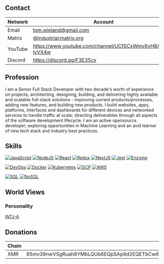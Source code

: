 ## Contact

| Network   | Account                                               |
| --------- | ----------------------------------------------------- |
| Email     | tom.wieland@gmail.com |
| Matrix    | [@industrial:matrix.org](https://matrix.to/#/@industrial:matrix.org) |
| YouTube   | https://www.youtube.com/channel/UCfSCxWmv6yH8AE3m-lvVX4w |
| Discord   | https://discord.gg/F3E35cx |

## Profession

I am a Senior Full Stack Developer with two decade's worth of experience on projects; architecting, designing, building, and delivering highly available and scalable full-stack solutions - improving current products/processes, adding new features, and building new products. I build websites, apps, platforms, interfaces and dashboards for different devices and networked services to handle traffic at scale; directing deliverables through all aspects of the software development lifecycle. I am an active opensource developer; exploring opportunities in Machine Learning and an avid learner of new tech stack and industry best practices.

## Skills

[![JavaScript](https://img.shields.io/badge/JavaScript-16-blue?style=flat)](https://img.shields.io/badge/JavaScript-16-blue?style=flat)
[![NodeJS](https://img.shields.io/badge/NodeJS-11-blue?style=flat)](https://img.shields.io/badge/NodeJS-11-blue?style=flat)
[![React](https://img.shields.io/badge/React-6-blue?style=flat)](https://img.shields.io/badge/React-6-blue?style=flat)
[![Redux](https://img.shields.io/badge/Redux-6-blue?style=flat)](https://img.shields.io/badge/Redux-6-blue?style=flat)
[![NextJS](https://img.shields.io/badge/NextJS-1-blue?style=flat)](https://img.shields.io/badge/NextJS-1-blue?style=flat)
[![Jest](https://img.shields.io/badge/Jest-6-blue?style=flat)](https://img.shields.io/badge/Jest-6-blue?style=flat)
[![Enzyme](https://img.shields.io/badge/Enzyme-6-blue?style=flat)](https://img.shields.io/badge/Enzyme-6-blue?style=flat)

[![DevOps](https://img.shields.io/badge/DevOps-8-blue?style=flat)](https://img.shields.io/badge/DevOps-8-blue?style=flat)
[![Docker](https://img.shields.io/badge/Docker-8-blue?style=flat)](https://img.shields.io/badge/Docker-8-blue?style=flat)
[![Kubernetes](https://img.shields.io/badge/Kubernetes-4-blue?style=flat)](https://img.shields.io/badge/Kubernetes-4-blue?style=flat)
[![GCP](https://img.shields.io/badge/GCP-4-blue?style=flat)](https://img.shields.io/badge/GCP-4-blue?style=flat)
[![AWS](https://img.shields.io/badge/AWS-2-blue?style=flat)](https://img.shields.io/badge/AWS-2-blue?style=flat)

[![SQL](https://img.shields.io/badge/SQL-16-blue?style=flat)](https://img.shields.io/badge/SQL-16-blue?style=flat)
[![NoSQL](https://img.shields.io/badge/NoSQL-11-blue?style=flat)](https://img.shields.io/badge/NoSQL-11-blue?style=flat)

## World Views

### Personality

[INTJ-A](https://www.16personalities.com/intj-personality)

## Donations

| Chain | Address |
|-------|---------|
| XMR | 85mv39nwVSgRuah8YMbLQUb6EQpSAp9d2EQETbCwifAwNgegrumkR2hELTiLnvEi4tPRNXF7sgJyYHdiTXyNo1i3Kz319BD |
